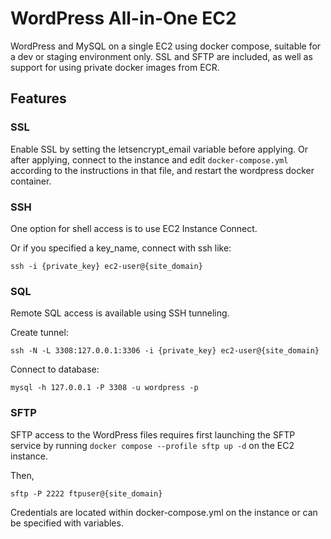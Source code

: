 # WordPress All-in-One EC2

WordPress and MySQL on a single EC2 using docker compose, suitable for a dev or staging environment only. SSL and SFTP are included, as well as support for using private docker images from ECR.

## Features

### SSL

Enable SSL by setting the letsencrypt_email variable before applying. Or after applying, connect to the instance and edit `docker-compose.yml` according to the instructions in that file, and restart the wordpress docker container.

### SSH

One option for shell access is to use EC2 Instance Connect.

Or if you specified a key_name, connect with ssh like:

```
ssh -i {private_key} ec2-user@{site_domain}
```

### SQL

Remote SQL access is available using SSH tunneling.

Create tunnel:
```
ssh -N -L 3308:127.0.0.1:3306 -i {private_key} ec2-user@{site_domain}
```

Connect to database:
```
mysql -h 127.0.0.1 -P 3308 -u wordpress -p
```

### SFTP

SFTP access to the WordPress files requires first launching the SFTP service by running `docker compose --profile sftp up -d` on the EC2 instance.

Then,
```
sftp -P 2222 ftpuser@{site_domain}
```

Credentials are located within docker-compose.yml on the instance or can be specified with variables.
